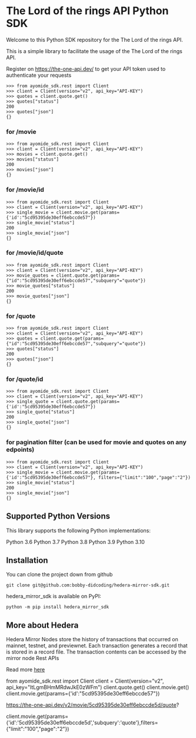 # The Lord of the rings API Python SDK

Welcome to this Python SDK repository for the The Lord of the rings API.

This is a simple library to facilitate the usage of the The Lord of the rings API.

Register on https://the-one-api.dev/ to get your API token used to authenticate your requests


```
>>> from ayomide_sdk.rest import Client
>>> client = Client(version="v2", api_key="API-KEY")
>>> quotes = client.quote.get()
>>> quotes["status"]
200
>>> quotes["json"]
{}
```

### for /movie
```
>>> from ayomide_sdk.rest import Client
>>> client = Client(version="v2", api_key="API-KEY")
>>> movies = client.quote.get()
>>> movies["status"]
200
>>> movies["json"]
{}
```

### for /movie/id
```
>>> from ayomide_sdk.rest import Client
>>> client = Client(version="v2", api_key="API-KEY")
>>> single_movie = client.movie.get(params={'id':"5cd95395de30eff6ebccde57"})
>>> single_movie["status"]
200
>>> single_movie["json"]
{}
```

### for /movie/id/quote
```
>>> from ayomide_sdk.rest import Client
>>> client = Client(version="v2", api_key="API-KEY")
>>> movie_quotes = client.quote.get(params={"id":"5cd95395de30eff6ebccde57","subquery"="quote"})
>>> movie_quotes["status"]
200
>>> movie_quotes["json"]
{}
```

### for /quote
```
>>> from ayomide_sdk.rest import Client
>>> client = Client(version="v2", api_key="API-KEY")
>>> quotes = client.quote.get(params={"id":"5cd95395de30eff6ebccde57","subquery"="quote"})
>>> quotes["status"]
200
>>> quotes["json"]
{}
```

### for /quote/id
```
>>> from ayomide_sdk.rest import Client
>>> client = Client(version="v2", api_key="API-KEY")
>>> single_quote = client.quote.get(params={'id':"5cd95395de30eff6ebccde57"})
>>> single_quote["status"]
200
>>> single_quote["json"]
{}
```

### for pagination filter (can be used for movie and quotes on any edpoints)
```
>>> from ayomide_sdk.rest import Client
>>> client = Client(version="v2", api_key="API-KEY")
>>> single_movie = client.movie.get(params={'id':"5cd95395de30eff6ebccde57"}, filters={"limit":"100","page":"2"})
>>> single_movie["status"]
200
>>> single_movie["json"]
{}
```


## Supported Python Versions
This library supports the following Python implementations:

Python 3.6
Python 3.7
Python 3.8
Python 3.9
Python 3.10

## Installation
You can clone the project down from github
```
git clone git@github.com:bobby-didcoding/hedera-mirror-sdk.git
```

hedera_mirror_sdk is available on PyPI: 
```
python -m pip install hedera_mirror_sdk
```

## More about Hedera
Hedera Mirror Nodes store the history of transactions that occurred on mainnet, testnet, and previewnet. Each transaction generates a record that is stored in a record file. The transaction contents can be accessed by the mirror node Rest APIs

Read more <a href="https://docs.hedera.com/guides/docs/mirror-node-api/rest-api" target="_blank">here</a>

from ayomide_sdk.rest import Client
client = Client(version="v2", api_key="ltLgmBHmMRdwJkE0zWFm")
client.quote.get()
client.movie.get()
client.movie.get(params={'id':"5cd95395de30eff6ebccde57"})

https://the-one-api.dev/v2/movie/5cd95395de30eff6ebccde5d/quote?

client.movie.get(params={'id':'5cd95395de30eff6ebccde5d','subquery':'quote'},filters={"limit":"100","page":"2"})